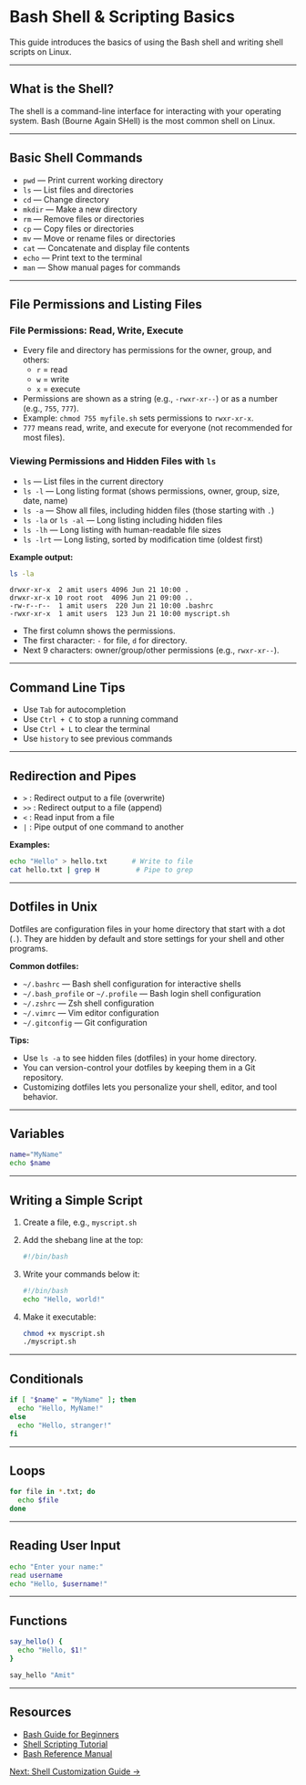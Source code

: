 # Bash Shell & Scripting Basics

This guide introduces the basics of using the Bash shell and writing shell scripts on Linux.

---

## What is the Shell?

The shell is a command-line interface for interacting with your operating system. Bash (Bourne Again SHell) is the most common shell on Linux.

---

## Basic Shell Commands

- `pwd` — Print current working directory
- `ls` — List files and directories
- `cd` — Change directory
- `mkdir` — Make a new directory
- `rm` — Remove files or directories
- `cp` — Copy files or directories
- `mv` — Move or rename files or directories
- `cat` — Concatenate and display file contents
- `echo` — Print text to the terminal
- `man` — Show manual pages for commands

---

## File Permissions and Listing Files

### File Permissions: Read, Write, Execute

- Every file and directory has permissions for the owner, group, and others:
  - `r` = read
  - `w` = write
  - `x` = execute
- Permissions are shown as a string (e.g., `-rwxr-xr--`) or as a number (e.g., `755`, `777`).
- Example: `chmod 755 myfile.sh` sets permissions to `rwxr-xr-x`.
- `777` means read, write, and execute for everyone (not recommended for most files).

### Viewing Permissions and Hidden Files with `ls`

- `ls` — List files in the current directory
- `ls -l` — Long listing format (shows permissions, owner, group, size, date, name)
- `ls -a` — Show all files, including hidden files (those starting with `.`)
- `ls -la` or `ls -al` — Long listing including hidden files
- `ls -lh` — Long listing with human-readable file sizes
- `ls -lrt` — Long listing, sorted by modification time (oldest first)

**Example output:**

```sh
ls -la
```

```text
drwxr-xr-x  2 amit users 4096 Jun 21 10:00 .
drwxr-xr-x 10 root root  4096 Jun 21 09:00 ..
-rw-r--r--  1 amit users  220 Jun 21 10:00 .bashrc
-rwxr-xr-x  1 amit users  123 Jun 21 10:00 myscript.sh
```

- The first column shows the permissions.
- The first character: `-` for file, `d` for directory.
- Next 9 characters: owner/group/other permissions (e.g., `rwxr-xr--`).

---

## Command Line Tips

- Use `Tab` for autocompletion
- Use `Ctrl + C` to stop a running command
- Use `Ctrl + L` to clear the terminal
- Use `history` to see previous commands

---

## Redirection and Pipes

- `>` : Redirect output to a file (overwrite)
- `>>` : Redirect output to a file (append)
- `<` : Read input from a file
- `|` : Pipe output of one command to another

**Examples:**

```sh
echo "Hello" > hello.txt      # Write to file
cat hello.txt | grep H         # Pipe to grep
```

---

## Dotfiles in Unix

Dotfiles are configuration files in your home directory that start with a dot (`.`). They are hidden by default and store settings for your shell and other programs.

**Common dotfiles:**

- `~/.bashrc` — Bash shell configuration for interactive shells
- `~/.bash_profile` or `~/.profile` — Bash login shell configuration
- `~/.zshrc` — Zsh shell configuration
- `~/.vimrc` — Vim editor configuration
- `~/.gitconfig` — Git configuration

**Tips:**

- Use `ls -a` to see hidden files (dotfiles) in your home directory.
- You can version-control your dotfiles by keeping them in a Git repository.
- Customizing dotfiles lets you personalize your shell, editor, and tool behavior.

---

## Variables

```sh
name="MyName"
echo $name
```

---

## Writing a Simple Script

1. Create a file, e.g., `myscript.sh`
2. Add the shebang line at the top:

   ```sh
   #!/bin/bash
   ```

3. Write your commands below it:

   ```sh
   #!/bin/bash
   echo "Hello, world!"
   ```

4. Make it executable:

   ```sh
   chmod +x myscript.sh
   ./myscript.sh
   ```

---

## Conditionals

```sh
if [ "$name" = "MyName" ]; then
  echo "Hello, MyName!"
else
  echo "Hello, stranger!"
fi
```

---

## Loops

```sh
for file in *.txt; do
  echo $file
done
```

---

## Reading User Input

```sh
echo "Enter your name:"
read username
echo "Hello, $username!"
```

---

## Functions

```sh
say_hello() {
  echo "Hello, $1!"
}

say_hello "Amit"
```

---

## Resources

- [Bash Guide for Beginners](https://tldp.org/LDP/Bash-Beginners-Guide/html/)
- [Shell Scripting Tutorial](https://www.shellscript.sh/)
- [Bash Reference Manual](https://www.gnu.org/software/bash/manual/bash.html)

[Next: Shell Customization Guide →](shell_customization.md)